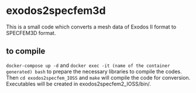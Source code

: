# exodos2specfem3d

This is a small code which converts a mesh data of Exodos II format to SPECFEM3D format.  

## to compile 
`docker-compose up -d` and `docker exec -it (name of the container generated) bash` to prepare the necessary libraries to compile the codes.  
Then `cd exodos2specfem_IOSS` and `make` will compile the code for conversion.  
Executables will be created in exodos2specfem2\_IOSS/bin/.
